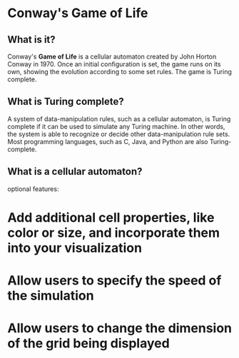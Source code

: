 # Conway's Game of Life

## What is it?
Conway's **Game of Life** is a cellular automaton created by John Horton Conway in 1970. Once an initial configuration is set, the game runs on its own, showing the evolution according to some set rules. The game is Turing complete.

## What is Turing complete?
A system of data-manipulation rules, such as a cellular automaton, is Turing complete if it can be used to simulate any Turing machine. In other words, the system is able to recognize or decide other data-manipulation rule sets. Most programming languages, such as C, Java, and Python are also Turing-complete.

## What is a cellular automaton?


optional features:


# Add additional cell properties, like color or size, and incorporate them into your visualization

# Allow users to specify the speed of the simulation

# Allow users to change the dimension of the grid being displayed
